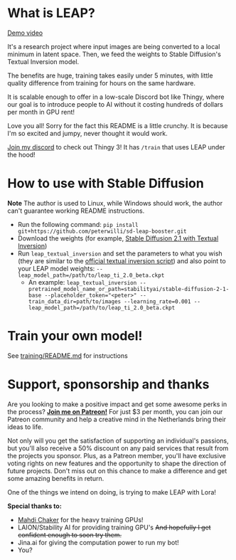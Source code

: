 # What is LEAP?

[Demo video](https://www.youtube.com/watch?v=iv_P6db88ts)

It's a research project where input images are being converted to a local minimum in latent space. Then, we feed the weights to Stable Diffusion's Textual Inversion model.

The benefits are huge, training takes easily under 5 minutes, with little quality difference from training for hours on the same hardware.

It is scalable enough to offer in a low-scale Discord bot like Thingy, where our goal is to introduce people to AI without it costing hundreds of dollars per month in GPU rent!

Love you all! Sorry for the fact this README is a little crunchy. It is because I'm so excited and jumpy, never thought it would work.

[Join my discord](https://discord.gg/j4wQYhhvVd) to check out Thingy 3! It has `/train` that uses LEAP under the hood!

# How to use with Stable Diffusion

**Note** The author is used to Linux, while Windows should work, the author can't guarantee working README instructions.

- Run the following command: `pip install git+https://github.com/peterwilli/sd-leap-booster.git`
- Download the weights (for example, [Stable Diffusion 2.1 with Textual Inversion](https://github.com/peterwilli/sd-leap-booster/releases/download/sd-2.1-ti/leap_ti_2.0_sd2.1_beta.ckpt))
- Run `leap_textual_inversion` and set the parameters to what you wish (they are similar to the [official textual inversion script](https://github.com/huggingface/diffusers/blob/main/examples/textual_inversion/textual_inversion.py)) and also point to your LEAP model weights: `--leap_model_path=/path/to/leap_ti_2.0_beta.ckpt`
    - An example: `leap_textual_inversion --pretrained_model_name_or_path=stabilityai/stable-diffusion-2-1-base --placeholder_token="<peter>" --train_data_dir=path/to/images --learning_rate=0.001 --leap_model_path=/path/to/leap_ti_2.0_beta.ckpt`

# Train your own model!

See [training/README.md](training/README.md) for instructions

# Support, sponsorship and thanks

Are you looking to make a positive impact and get some awesome perks in the process? **[Join me on Patreon!](https://www.patreon.com/emerald_show)** For just $3 per month, you can join our Patreon community and help a creative mind in the Netherlands bring their ideas to life.

Not only will you get the satisfaction of supporting an individual's passions, but you'll also receive a 50% discount on any paid services that result from the projects you sponsor. Plus, as a Patreon member, you'll have exclusive voting rights on new features and the opportunity to shape the direction of future projects. Don't miss out on this chance to make a difference and get some amazing benefits in return.

One of the things we intend on doing, is trying to make LEAP with Lora!

**Special thanks to:**

 - [Mahdi Chaker](https://twitter.com/MahdiMC) for the heavy training GPUs!
 - LAION/Stability AI for providing training GPU's ~~And hopefully I get confident enough to soon try them.~~
 - Jina.ai for giving the computation power to run my bot!
 - You?
